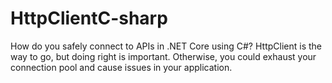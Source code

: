 # HttpClientC-sharp
How do you safely connect to APIs in .NET Core using C#? HttpClient is the way to go, but doing right is important. Otherwise, you could exhaust your connection pool and cause issues in your application.
